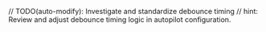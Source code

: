 // TODO(auto-modify): Investigate and standardize debounce timing
// hint: Review and adjust debounce timing logic in autopilot configuration.
